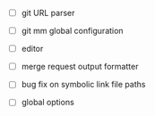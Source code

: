 - [ ] git URL parser
- [ ] git mm global configuration
- [ ] editor
- [ ] merge request output formatter
- [ ] bug fix on symbolic link file paths
- [ ] global options

